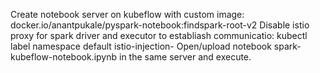 Create notebook server on kubeflow with custom image: docker.io/anantpukale/pyspark-notebook:findspark-root-v2
Disable istio proxy for spark driver and executor to establiash communicatio: kubectl label namespace default istio-injection-
Open/upload notebook spark-kubeflow-notebook.ipynb in the same server and execute.
